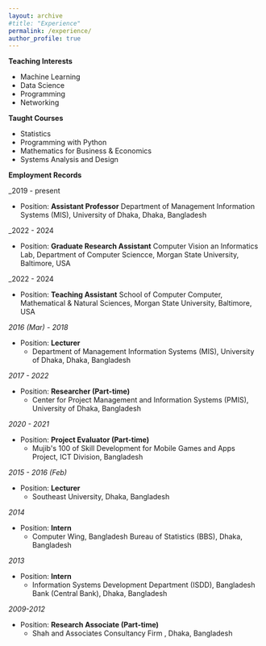 ```yaml
---
layout: archive
#title: "Experience"
permalink: /experience/
author_profile: true
---
```

**Teaching Interests**
- Machine Learning
- Data Science
- Programming
- Networking

**Taught Courses**
- Statistics
- Programming with Python
- Mathematics for Business & Economics
- Systems Analysis and Design

**Employment Records**

_2019 - present
- Position: **Assistant Professor**
  Department of Management Information Systems (MIS), University of Dhaka, Dhaka, Bangladesh
  
_2022 - 2024
- Position: **Graduate Research Assistant**
  Computer Vision an Informatics Lab, Department of Computer Sciencce, Morgan State University, Baltimore, USA

_2022 - 2024
- Position: **Teaching Assistant**
  School of Computer Computer, Mathematical & Natural Sciences, Morgan State University, Baltimore, USA

_2016 (Mar) - 2018_
- Position: **Lecturer**
  - Department of Management Information Systems (MIS), University of Dhaka, Dhaka, Bangladesh

_2017 - 2022_
- Position: **Researcher (Part-time)**
    - Center for Project Management and Information Systems (PMIS), University of Dhaka, Bangladesh

_2020 - 2021_
- Position: **Project Evaluator (Part-time)**
  - Mujib's 100 of Skill Development for Mobile Games and Apps Project, ICT Division, Bangladesh

_2015 - 2016 (Feb)_
- Position: **Lecturer**
  - Southeast University, Dhaka, Bangladesh

_2014_
- Position: **Intern**
    - Computer Wing, Bangladesh Bureau of Statistics (BBS), Dhaka, Bangladesh

_2013_
- Position: **Intern**
  - Information Systems Development Department (ISDD), Bangladesh Bank (Central Bank), Dhaka, Bangladesh

_2009-2012_
- Position: **Research Associate (Part-time)**
  - Shah and Associates Consultancy Firm , Dhaka, Bangladesh

